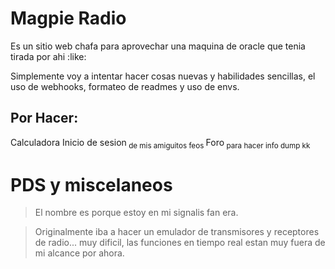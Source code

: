 # Magpie Radio

Es un sitio web chafa para aprovechar una maquina de oracle que tenia tirada por ahi :like:

Simplemente voy a intentar hacer cosas nuevas y habilidades sencillas, el uso de webhooks, formateo de readmes y uso de envs.

## Por Hacer:
Calculadora
Inicio de sesion<sub> de mis amiguitos feos </sub>
Foro<sub> para hacer info dump kk </sub>


# PDS y miscelaneos
>El nombre es porque estoy en mi signalis fan era.

>Originalmente iba a hacer un emulador de transmisores y receptores de radio... muy dificil, las funciones en tiempo real estan muy fuera de mi alcance por ahora.